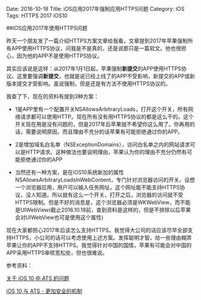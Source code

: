 Date: 2016-10-18
Title: iOS应用2017年强制应用HTTPS问题
Category: iOS
Tags: HTTPS 2017 iOS10

##iOS应用2017年使用HTTPS问题

昨天一个朋友发了一篇介绍HTTPS方案文章给我看，文章提到2017年苹果强制所有APP使用HTTPS协议，问我是不是真的，还是说那只是一篇软文。他也很担心，因为他的APP不是使用HTTPS协议。

其实应该说是这样：从2017年1月1日起，苹果强制**新提交**的APP使用HTTPS协议。这里要强调**新提交**，也就是说已经上线了的APP不受影响，新提交的APP或新版本提交才受影响。虽说强制，但是还是有方法不使用HTTPS协议的。

我查了下，现在的资料有提到3种方案：

* 1是APP里有一个配置开关NSAllowsArbitraryLoads，打开这个开关，所有网络请求都可以使用HTTP。现在所有没有用HTTPS协议的都是这么干的。这个开关现在用是没有问题的，但是2017年后苹果就不希望你这么用了。你再用的话，需要说明原因，而且理由不充分的话苹果有可能拒绝通过你的APP。

* 2是增加域名白名单（NSExceptionDomains），访问白名单之内的网站请求可以是HTTP请求。这种做法也要说明理由，苹果认为你的理由不充分仍然有可能拒绝通过你的APP

* 当然还有一种方案，是在iOS10系统新加的属性NSAllowsArbitraryLoadsInWebContent，专门针对浏览器访问的开关。设想一个浏览器应用，用户可以输入任务网址，这个网址能不能支持HTTPS协议，没人知道。所以就有这么一个开关，打开之后，浏览器的访问就不受HTTPS限制。但是不好的消息是，这个浏览器必须是WKWebView，而不能是UIWebView(截止2016.10.18前，查到资料是这样的，但是不排除以后苹果会对UIWebView也可是使用这个属性)


现在大家都担心2017年后该怎么支持HTTPS。我觉得大公司的话应该尽早全部支持HTTPS，小公司的话可以考虑使用上述方案。发挥聪明才智，给一些理由糊弄苹果让你的APP不支持HTTPS。我觉得针对中国的国情，苹果有可能会对中国的APP采用HTTPS审核宽松些，但也很难说。

参考资料：

[关于 iOS 10 中 ATS 的问题](https://onevcat.com/2016/06/ios-10-ats/)

[iOS 10 与 ATS - 更加安全的机制](http://swiftcafe.io/2016/09/20/ats/)